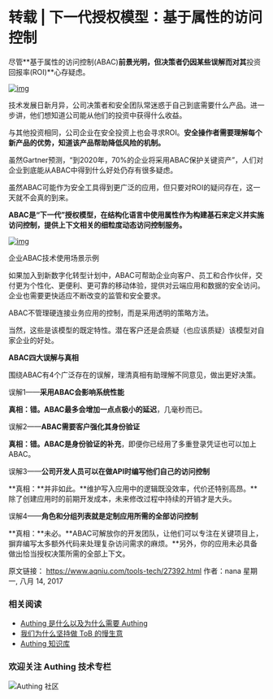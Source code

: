 # 转载 | 下一代授权模型：基于属性的访问控制

尽管**基于属性的访问控制(ABAC)**前景光明，但决策者仍因某些误解而对其**投资回报率(ROI)**心存疑虑。

[![img](http://www.aqniu.com/wp-content/uploads/2017/08/encryption_security_lock-100052900-large-100310475-large.jpg)](http://www.aqniu.com/wp-content/uploads/2017/08/encryption_security_lock-100052900-large-100310475-large.jpg)

技术发展日新月异，公司决策者和安全团队常迷惑于自己到底需要什么产品。进一步讲，他们想知道公司能从他们的投资中获得什么收益。

与其他投资相同，公司企业在安全投资上也会寻求ROI。**安全操作者需要理解每个新产品的优势，知道该产品帮助降低风险的机制。**

虽然Gartner预测，“到2020年，70%的企业将采用ABAC保护关键资产”，人们对企业到底能从ABAC中得到什么好处仍存有很多疑虑。

虽然ABAC可能作为安全工具得到更广泛的应用，但只要对ROI的疑问存在，这一天就不会真的到来。

**ABAC是“下一代”授权模型，在结构化语言中使用属性作为构建基石来定义并实施访问控制，提供上下文相关的细粒度动态访问控制服务。**

[![img](http://www.aqniu.com/wp-content/uploads/2017/08/%E4%BC%81%E4%B8%9AABAC%E5%9C%BA%E6%99%AF%E7%A4%BA%E4%BE%8B-690x448.jpg)](http://www.aqniu.com/wp-content/uploads/2017/08/企业ABAC场景示例.jpg)

企业ABAC技术使用场景示例

如果加入到新数字化转型计划中，ABAC可帮助企业向客户、员工和合作伙伴，交付更为个性化、更便利、更可靠的移动体验，提供对云端应用和数据的安全访问。企业也需要更快适应不断改变的监管和安全要求。

ABAC不管理硬连接业务应用的控制，而是采用透明的策略方法。

当然，这些是该模型的既定特性。潜在客户还是会质疑（也应该质疑）该模型对自家企业的好处。

**ABAC四大误解与真相**

围绕ABAC有4个广泛存在的误解，理清真相有助理解不同意见，做出更好决策。

误解1——**采用ABAC会影响系统性能**

**真相：**错。ABAC最多会**增加一点点极小的延迟**，几毫秒而已。

误解2——**ABAC需要客户强化其身份验证**

**真相：**错。ABAC是**身份验证的补充**，即便你已经用了多重登录凭证也可以加上ABAC。

误解3——**公司开发人员可以在做API时编写他们自己的访问控制**

**真相：**并非如此。**维护写入应用中的逻辑既没效率，代价还特别高昂。**除了创建应用时的前期开发成本，未来修改过程中持续的开销才是大头。

误解4——**角色和分组列表就是定制应用所需的全部访问控制**

**真相：**未必。**ABAC可解放你的开发团队，让他们可以专注在关键项目上，摒弃编写太多额外代码来处理复杂访问需求的麻烦。**另外，你的应用未必具备做出恰当授权决策所需的全部上下文。

原文链接： https://www.aqniu.com/tools-tech/27392.html  作者：nana 星期一, 八月 14, 2017

### **相关阅读**
* [Authing 是什么以及为什么需要 Authing](https://authing.cn/blog//Authing%E6%98%AF%E4%BB%80%E4%B9%88%E4%BB%A5%E5%8F%8A%E4%B8%BA%E4%BB%80%E4%B9%88%E9%9C%80%E8%A6%81Authing.html)
* [我们为什么坚持做 ToB 的慢生意](https://authing.cn/blog//我们为什么坚持做ToB的慢生意.html)
* [Authing 知识库](https://learn.authing.cn/authing/)

### 欢迎关注 Authing 技术专栏
![Authing 社区](https://cdn.authing.cn/blog/Authing_mini.jpg)